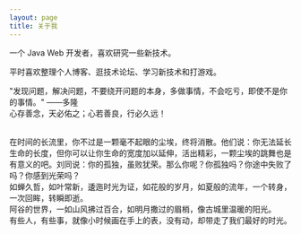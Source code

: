 ```yaml
---
layout: page
title: 关于我 
---
```


一个 Java Web 开发者，喜欢研究一些新技术。
<p>
平时喜欢整理个人博客、逛技术论坛、学习新技术和打游戏。
</p>
<p>
"发现问题，解决问题，不要绕开问题的本身，多做事情，不会吃亏，即使不是你的事情。" ——多隆<br/>
心存善念，天必佑之；心若善良，行必久远！
</p>
<p>
<br>
在时间的长流里，你不过是一颗毫不起眼的尘埃，终将消散。他们说：你无法延长生命的长度，但你可以让你生命的宽度加以延伸，活出精彩，一颗尘埃的跳舞也是有意义的吧。刘同说：你的孤独，虽败犹荣。那么你呢？你孤独吗？你途中失败了吗？你感到光荣吗？

<br>
如蝉久哲，如叶常新，逶迤时光为证，如花般的岁月，如夏般的流年，一个转身，一次回眸，转瞬即逝。

<br>
阿谷的世界，一如山风拂过百合，如明月撒过的眉梢，像古城里温暖的阳光。

<br>
有些人，有些事，就像小时候画在手上的表，没有动，却带走了我们最好的时光。
</p>



